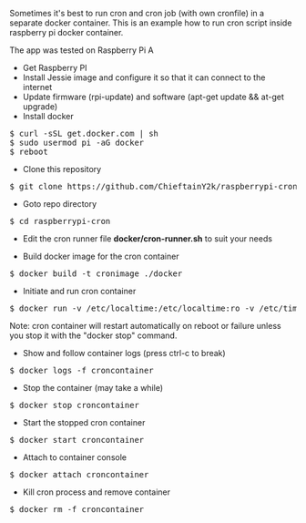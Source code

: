 Sometimes it's best to run cron and cron job (with own cronfile) in a separate docker container. This is an example how to run cron script inside raspberry pi docker container.

The app was tested on Raspberry Pi A 

* Get Raspberry PI
* Install Jessie image and configure it so that it can connect to the internet
* Update firmware (rpi-update) and software (apt-get update && at-get upgrade)
* Install docker
<pre>
$ curl -sSL get.docker.com | sh
$ sudo usermod pi -aG docker
$ reboot
</pre>
        
* Clone this repository
<pre>
$ git clone https://github.com/ChieftainY2k/raspberrypi-cron 
</pre>
 
* Goto repo directory
<pre>
$ cd raspberrypi-cron
</pre>
 
* Edit the cron runner file **docker/cron-runner.sh** to suit your needs
 
* Build docker image for the cron container
<pre>
$ docker build -t cronimage ./docker 
</pre>
 
* Initiate and run cron container
<pre>
$ docker run -v /etc/localtime:/etc/localtime:ro -v /etc/timezone:/etc/timezone:ro --detach --restart unless-stopped --name croncontainer cronimage
</pre>
Note: cron container will restart automatically on reboot or failure unless you stop it with the "docker stop" command. 

* Show and follow container logs (press ctrl-c to break)
<pre>
$ docker logs -f croncontainer
</pre>

* Stop the container (may take a while)
<pre>
$ docker stop croncontainer  
</pre>

* Start the stopped cron container
<pre>
$ docker start croncontainer
</pre>

* Attach to container console
<pre>
$ docker attach croncontainer
</pre>

* Kill cron process and remove container
<pre>
$ docker rm -f croncontainer
</pre>

